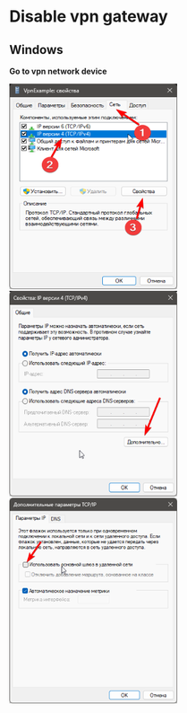# Disable vpn gateway

## Windows
**Go to vpn network device**

<img src="../Assets/VpnGateway/1.png" width="300" height="366"/>

<img src="../Assets/VpnGateway/2.png" width="300" height="366" />

<img src="../Assets/VpnGateway/3.png" width="300" height="366"/>